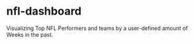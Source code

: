 # nfl-dashboard
Visualizing Top NFL Performers and teams by a user-defined amount of Weeks in the past.
